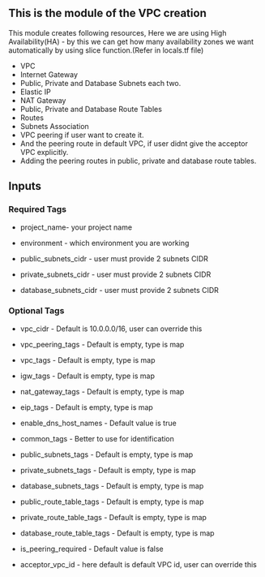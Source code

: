 ## This is the module of the VPC creation 

This module creates following resources, 
Here we are using High Availability(HA) - by this we can get how many availability zones we want automatically by using slice function.(Refer in locals.tf file)

- VPC
- Internet Gateway
- Public, Private and Database Subnets each two. 
- Elastic IP
- NAT Gateway
- Public, Private and Database Route Tables
- Routes
- Subnets Association
- VPC peering if user want to create it.
- And the peering route in default VPC, if user didnt give the acceptor VPC explicitly.
- Adding the peering routes in public, private and database route tables.

## Inputs
### Required Tags
- project_name- your project name 
- environment - which environment you are working

- public_subnets_cidr - user must provide 2 subnets CIDR
- private_subnets_cidr - user must provide 2 subnets CIDR
- database_subnets_cidr - user must provide 2 subnets CIDR

### Optional Tags
- vpc_cidr - Default is 10.0.0.0/16, user can override this
- vpc_peering_tags - Default is empty, type is map
- vpc_tags - Default is empty, type is map

- igw_tags - Default is empty, type is map
- nat_gateway_tags - Default is empty, type is map
- eip_tags - Default is empty, type is map
- enable_dns_host_names - Default value is true
- common_tags - Better to use for identification 

- public_subnets_tags - Default is empty, type is map
- private_subnets_tags - Default is empty, type is map
- database_subnets_tags - Default is empty, type is map

- public_route_table_tags - Default is empty, type is map
- private_route_table_tags - Default is empty, type is map
- database_route_table_tags - Default is empty, type is map

- is_peering_required - Default value is false
- acceptor_vpc_id - here default is default VPC id, user can override this


